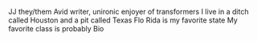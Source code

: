 JJ
they/them
Avid writer, unironic enjoyer of transformers
I live in a ditch called Houston and a pit called Texas
Flo Rida is my favorite state
My favorite class is probably Bio
